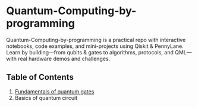 # Quantum-Computing-by-programming
Quantum-Computing-by-programming is a practical repo with interactive notebooks, code examples, and mini-projects using Qiskit &amp; PennyLane. Learn by building—from qubits &amp; gates to algorithms, protocols, and QML—with real hardware demos and challenges. 
## Table of Contents
1. [Fundamentals of quantum gates](https://github.com/rasenani/Quantum-computing-by-programming/blob/Fundamentals-of-quantum-gates!)
2. Basics of quantum circuit
